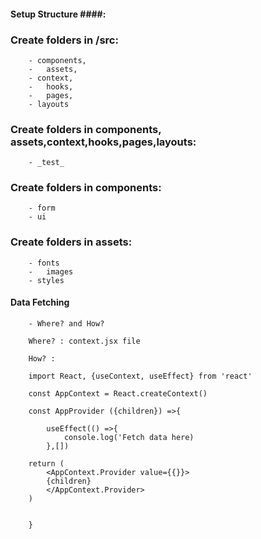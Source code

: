 #### Setup Structure ####:

###	Create folders in /src:
		- components,
		-	assets,
		- context,
		-	hooks,
		-	pages,
		- layouts

### Create folders in components, assets,context,hooks,pages,layouts:
		- _test_


### Create folders in components:
		- form
		- ui

### Create folders in assets:
		- fonts
		-	images
		- styles


#### Data Fetching
		- Where? and How?

		Where? : context.jsx file

		How? : 

		import React, {useContext, useEffect} from 'react'

		const AppContext = React.createContext()

		const AppProvider ({children}) =>{

			useEffect(() =>{
				console.log('Fetch data here)
			},[])

		return (
			<AppContext.Provider value={{}}>
			{children}
			</AppContext.Provider>
		)


		}

